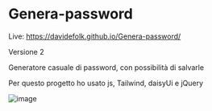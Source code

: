 # Genera-password

Live: https://davidefolk.github.io/Genera-password/

Versione 2

Generatore casuale di password, con possibilità di salvarle

Per questo progetto ho usato js, Tailwind, daisyUi e jQuery

![image](https://user-images.githubusercontent.com/107867374/202430104-55dbbe51-36d5-4c8d-8ae0-80fc1bd562a3.png)
